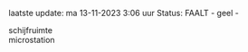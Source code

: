 laatste update: 
ma 13-11-2023  3:06   uur 
Status: FAALT - geel - 
<div class="service Y">schijfruimte</div><div class="service Y">microstation</div>